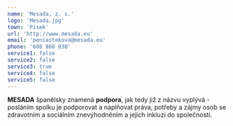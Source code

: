 ```yaml
---
name: 'Mesada, z. s.'
logo: 'Mesada.jpg'
town: 'Písek'
url: 'http://www.mesada.eu'
email: 'peniastekova@mesada.eu'
phone: '608 860 030'
service1: false
service2: false
service3: true
service4: false
service5: false
---
```


**MESADA** španělsky znamená **podpora**, jak tedy již z názvu vyplývá - posláním spolku je podporovat a naplňovat práva, potřeby a zájmy osob se zdravotním a sociálním znevýhodněním a jejich inkluzi do společnosti.

